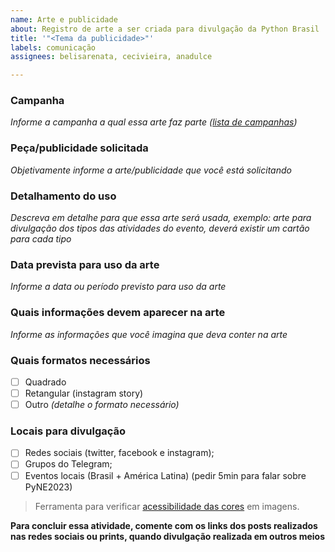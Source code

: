 ```yaml
---
name: Arte e publicidade
about: Registro de arte a ser criada para divulgação da Python Brasil
title: '"<Tema da publicidade>"'
labels: comunicação
assignees: belisarenata, cecivieira, anadulce

---
```


### Campanha
*Informe a campanha a qual essa arte faz parte ([lista de campanhas](https://docs.google.com/spreadsheets/d/1BV3IO2GYQg27q8nuznjmZXu5N1aUlOS0k-hv7RWvXbU/edit#gid=0))*
  
### Peça/publicidade solicitada
*Objetivamente informe a arte/publicidade que você está solicitando*

### Detalhamento do uso
*Descreva em detalhe para que essa arte será usada, exemplo: arte para divulgação dos tipos das atividades do evento, deverá existir um cartão para cada tipo*

### Data prevista para uso da arte
*Informe a data ou período previsto para uso da arte*

### Quais informações devem aparecer na arte
*Informe as informações que você imagina que deva conter na arte*

### Quais formatos necessários
- [ ] Quadrado
- [ ] Retangular (instagram story)
- [ ] Outro *(detalhe o formato necessário)*

### Locais para divulgação
- [ ] Redes sociais (twitter, facebook e instagram);
- [ ] Grupos do Telegram;
- [ ] Eventos locais (Brasil + América Latina) (pedir 5min para falar sobre PyNE2023)

> Ferramenta para verificar [acessibilidade das cores](https://www.toptal.com/designers/colorfilter/) em imagens.

**Para concluir essa atividade, comente com os links dos posts realizados nas redes sociais ou prints, quando divulgação realizada em outros meios**
